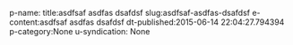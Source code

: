 
p-name:
    title:asdfsaf asdfas dsafdsf
    slug:asdfsaf-asdfas-dsafdsf
e-content:asdfsaf asdfas dsafdsf
dt-published:2015-06-14 22:04:27.794394
p-category:None
u-syndication:
    None
